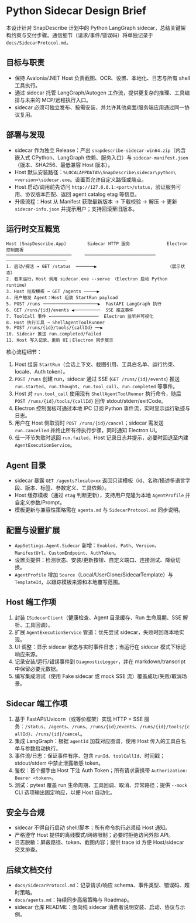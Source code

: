 # Python Sidecar Design Brief

本设计针对 SnapDescribe 计划中的 Python LangGraph sidecar，总结关键架构约束与交付步骤。通信细节（请求/事件/错误码）将单独记录于 `docs/SidecarProtocol.md`。

## 目标与职责
- 保持 Avalonia/.NET Host 负责截图、OCR、设置、本地化、日志与所有 shell 工具执行。
- 通过 sidecar 托管 LangGraph/Autogen 工作流，提供更复杂的推理、工具编排与未来的 MCP/远程执行入口。
- sidecar 必须可独立发布、按需安装，并允许其他桌面/服务端应用通过同一协议复用。

## 部署与发现
- sidecar 作为独立 Release：产出 `snapdescribe-sidecar-win64.zip`（内含嵌入式 CPython、LangGraph 依赖、服务入口）与 `sidecar-manifest.json`（版本、SHA256、最低兼容 Host 版本）。
- Host 默认安装路径：`%LOCALAPPDATA%\SnapDescribe\sidecar\python\<version>\sidecar.exe`。设置页允许自定义路径或端点。
- Host 启动/调用前先访问 `http://127.0.0.1:<port>/status`，验证服务可用、协议版本匹配、返回 agent catalog etag 等信息。
- 升级流程：Host 从 Manifest 获取最新版本 → 下载校验 → 解压 → 更新 `sidecar-info.json` 并提示用户；支持回滚至旧版本。

## 运行时交互概览
```
Host (SnapDescribe.App)        Sidecar HTTP 服务              Electron 控制面板
─────────────────────────     ───────────────────────────     ───────────────────────
1. 启动/探活 → GET /status  ───────▶                           （展示状态）
2. 若未运行，Host 调用 sidecar.exe --serve （Electron 启动 Python runtime）
3. Host 拉取模板 → GET /agents ─────▶
4. 用户触发 Agent：Host 组装 StartRun payload
5. POST /runs ─────────────────────▶  FastAPI LangGraph 执行
6. GET /runs/{id}/events ◀──────────  SSE 推送事件
7. ToolCall 事件 ←──────────────────  Electron 监听并可视化
8. Host 执行工具 → ShellAgentToolRunner
9. POST /runs/{id}/tools/{callId} ──▶
10. Sidecar 推送 run.completed/failed
11. Host 写入记录、更新 UI；Electron 同步展示
```

核心流程细节：
1. Host 组装 `StartRun`（会话上下文、截图引用、工具白名单、运行约束、locale、Auth token）。
2. `POST /runs` 创建 run，sidecar 通过 SSE (`GET /runs/{id}/events`) 推送 `run.started`、`run.thought`、`run.tool_call`、`run.completed` 等事件。
3. Host 对 `run.tool_call` 使用现有 `ShellAgentToolRunner` 执行命令，随后 `POST /runs/{id}/tools/{callId}` 回传 stdout/stderr/exitCode。
4. Electron 控制面板可通过本地 IPC 订阅 Python 事件流，实时显示运行轨迹与日志。
5. 用户在 Host 侧取消时 `POST /runs/{id}/cancel`；sidecar 需发送 `run.cancelled` 并终止所有待执行步骤，同时通知 Electron UI。
6. 任一环节失败时返回 `run.failed`，Host 记录日志并提示，必要时回退至内建 `AgentExecutionService`。

## Agent 目录
- sidecar 暴露 `GET /agents?locale=xx` 返回只读模板（id、名称/描述多语言字段、版本、标签、参数定义、工具依赖）。
- Host 缓存模板（通过 `etag` 判断更新），支持用户克隆为本地 `AgentProfile` 并自定义参数/Prompt。
- 模板更新与兼容性策略需在 `agents.md` 与 `SidecarProtocol.md` 同步说明。

## 配置与设置扩展
- `AppSettings.Agent.Sidecar` 新增：`Enabled`、`Path`、`Version`、`ManifestUrl`、`CustomEndpoint`、`AuthToken`。
- 设置页提供：检测状态、安装/更新按钮、自定义端口、连接测试、降级切换。
- `AgentProfile` 增加 `Source`（Local/UserClone/SidecarTemplate）与 `TemplateId`，以跟踪模板来源和本地覆写范围。

## Host 端工作项
1. 封装 `ISidecarClient`（健康检查、Agent 目录缓存、Run 生命周期、SSE 解析、工具回调）。
2. 扩展 `AgentExecutionService` 管道：优先尝试 sidecar，失败时回落本地实现。
3. UI 调整：显示 sidecar 状态与实时事件日志；当运行在 sidecar 模式下标记响应来源。
4. 记录安装/运行/错误事件到 `DiagnosticLogger`，并在 markdown/transcript 中保留必要元数据。
5. 编写集成测试（使用 Fake sidecar 或 mock SSE 流）覆盖成功/失败/取消场景。

## Sidecar 端工作项
1. 基于 FastAPI/Uvicorn（或等价框架）实现 HTTP + SSE 服务：`/status`、`/agents`、`/runs`、`/runs/{id}/events`、`/runs/{id}/tools/{callId}`、`/runs/{id}/cancel`。
2. 集成 LangGraph：根据 `agentId` 加载对应图谱，使用 Host 传入的工具白名单与参数启动执行。
3. 事件流/日志：保证事件有序、包含 `runId`、`toolCallId`、时间戳；stdout/stderr 中禁止泄露敏感 token。
4. 鉴权：首个握手由 Host 下注 Auth Token；所有请求需携带 `Authorization: Bearer <token>`。
5. 测试：pytest 覆盖 run 生命周期、工具回调、取消、异常路径；提供 `--mock` CLI 选项输出固定响应，以便 Host 自动化。

## 安全与合规
- sidecar 不得自行启动 shell/脚本；所有命令执行必须经 Host 通知。
- 严格遵守 Host 提供的离线模式/网络限制；必要时拒绝访问外部 API。
- 日志脱敏：屏蔽路径、token、截图内容；提供 trace id 方便 Host/sidecar 交叉排查。

## 后续文档交付
- `docs/SidecarProtocol.md`：记录请求/响应 schema、事件类型、错误码、超时策略。
- `docs/agents.md`：持续同步高层策略与 Roadmap。
- sidecar 仓库 README：面向纯 sidecar 消费者说明安装、启动、协议与示例。
